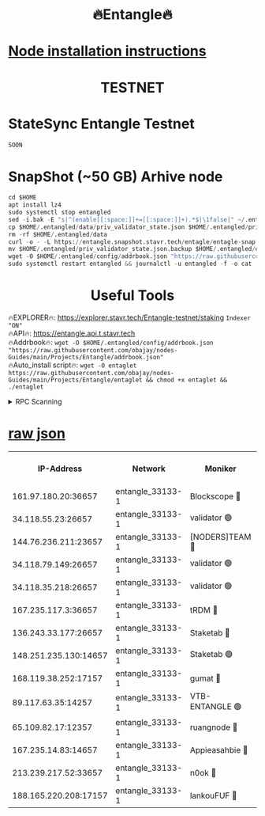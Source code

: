 <h1 align="center"> 🔥Entangle🔥</h1>

[Node installation instructions](https://github.com/obajay/nodes-Guides/tree/main/Projects/Entangle)
=

<h1 align="center"> TESTNET</h1>

# StateSync Entangle Testnet
```python
SOON
```
# SnapShot (~50 GB) Arhive node
```python
cd $HOME
apt install lz4
sudo systemctl stop entangled
sed -i.bak -E "s|^(enable[[:space:]]+=[[:space:]]+).*$|\1false|" ~/.entangled/config/config.toml
cp $HOME/.entangled/data/priv_validator_state.json $HOME/.entangled/priv_validator_state.json.backup
rm -rf $HOME/.entangled/data
curl -o - -L https://entangle.snapshot.stavr.tech/entagle/entagle-snap.tar.lz4 | lz4 -c -d - | tar -x -C $HOME/.entangled --strip-components 2
mv $HOME/.entangled/priv_validator_state.json.backup $HOME/.entangled/data/priv_validator_state.json
wget -O $HOME/.entangled/config/addrbook.json "https://raw.githubusercontent.com/obajay/nodes-Guides/main/Projects/Entangle/addrbook.json"
sudo systemctl restart entangled && journalctl -u entangled -f -o cat
```
 <h1 align="center"> Useful Tools</h1>
 
🔥EXPLORER🔥: https://explorer.stavr.tech/Entangle-testnet/staking        `Indexer "ON"` \
🔥API🔥:      https://entangle.api.t.stavr.tech \
🔥Addrbook🔥: ```wget -O $HOME/.entangled/config/addrbook.json "https://raw.githubusercontent.com/obajay/nodes-Guides/main/Projects/Entangle/addrbook.json"``` \
🔥Auto_install script🔥:  `wget -O entaglet https://raw.githubusercontent.com/obajay/nodes-Guides/main/Projects/Entangle/entaglet && chmod +x entaglet && ./entaglet`


<details>
<summary>RPC Scanning</summary>

<h2 align="center"> We scan nodes in real time every 4 hours. And we provide the final result of RPC endpoints.
We cannot influence the operation of these nodes in any way. </h2>


```python
If Voting Power is higher than 0 --> then the Node is a validator of the network and may be subject to attack and be a potential threat to the chain.
```
```python
We marked such validators with a red symbol
```

</details>

[raw json](https://rpc-check.entangt.stavr.tech/entangt/rpc-entangt-result.json)
=


<table><tr><th>IP-Address</th><th>Network</th><th>Moniker</th><th>Latest Block Height</th><th>Earliest Block Height</th><th>Catching Up</th><th>Tx Index</th><th>Voting Power</th><th>Scan Time</th></tr><tr><td>161.97.180.20:36657</td><td>entangle_33133-1</td><td>Blockscope 🔴</td><td>1955492</td><td>1</td><td>False</td><td>off</td><td>279513053364852</td><td>2024-02-01T01:57:10.533688822UTC</td></tr><tr><td>34.118.55.23:26657</td><td>entangle_33133-1</td><td>validator 🟢</td><td>1955492</td><td>1</td><td>False</td><td>on</td><td>0</td><td>2024-02-01T01:57:11.243943332UTC</td></tr><tr><td>144.76.236.211:23657</td><td>entangle_33133-1</td><td>[NODERS]TEAM 🔴</td><td>1955494</td><td>1</td><td>False</td><td>off</td><td>27051519422893186</td><td>2024-02-01T01:57:23.076934301UTC</td></tr><tr><td>34.118.79.149:26657</td><td>entangle_33133-1</td><td>validator 🟢</td><td>1955497</td><td>1</td><td>False</td><td>on</td><td>0</td><td>2024-02-01T01:57:32.231511574UTC</td></tr><tr><td>34.118.35.218:26657</td><td>entangle_33133-1</td><td>validator 🟢</td><td>1955497</td><td>1</td><td>False</td><td>on</td><td>0</td><td>2024-02-01T01:57:34.939196125UTC</td></tr><tr><td>167.235.117.3:36657</td><td>entangle_33133-1</td><td>tRDM 🔴</td><td>1955497</td><td>1</td><td>False</td><td>on</td><td>161372189824067</td><td>2024-02-01T01:57:35.227300097UTC</td></tr><tr><td>136.243.33.177:26657</td><td>entangle_33133-1</td><td>Staketab 🔴</td><td>1955495</td><td>660001</td><td>False</td><td>on</td><td>123274293502899</td><td>2024-02-01T01:57:25.412920618UTC</td></tr><tr><td>148.251.235.130:14657</td><td>entangle_33133-1</td><td>Staketab 🟢</td><td>1955492</td><td>660801</td><td>False</td><td>on</td><td>0</td><td>2024-02-01T01:57:10.173760850UTC</td></tr><tr><td>168.119.38.252:17157</td><td>entangle_33133-1</td><td>gumat 🔴</td><td>1955493</td><td>962001</td><td>False</td><td>on</td><td>324016353984329</td><td>2024-02-01T01:57:13.612673566UTC</td></tr><tr><td>89.117.63.35:14257</td><td>entangle_33133-1</td><td>VTB-ENTANGLE 🟢</td><td>1955494</td><td>1162001</td><td>False</td><td>off</td><td>0</td><td>2024-02-01T01:57:20.457582168UTC</td></tr><tr><td>65.109.82.17:12357</td><td>entangle_33133-1</td><td>ruangnode 🔴</td><td>1955492</td><td>1312001</td><td>False</td><td>off</td><td>460261891995009</td><td>2024-02-01T01:57:10.884988675UTC</td></tr><tr><td>167.235.14.83:14657</td><td>entangle_33133-1</td><td>Appieasahbie 🔴</td><td>1955497</td><td>1716001</td><td>False</td><td>on</td><td>43682117087839595</td><td>2024-02-01T01:57:34.602914473UTC</td></tr><tr><td>213.239.217.52:33657</td><td>entangle_33133-1</td><td>n0ok 🔴</td><td>1955495</td><td>1855495</td><td>False</td><td>off</td><td>46577001986356485</td><td>2024-02-01T01:57:29.839091388UTC</td></tr><tr><td>188.165.220.208:17157</td><td>entangle_33133-1</td><td>lankouFUF 🔴</td><td>1955493</td><td>1910001</td><td>False</td><td>off</td><td>303677550560871</td><td>2024-02-01T01:57:13.892671794UTC</td></tr></table>

